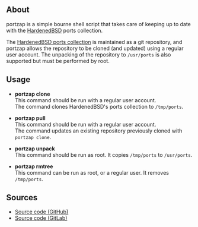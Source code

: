 ## About

portzap is a simple bourne shell script that takes care of keeping up to
date with the [HardenedBSD](https://hardenedbsd.org) ports collection.

The
[HardenedBSD ports collection](https://git.hardenedbsd.org/hardenedbsd/ports.git)
is maintained as a git repository, and portzap allows the repository to be cloned
(and updated) using a regular user account. The unpacking of the repository to
`/usr/ports` is also supported but must be performed by root.

## Usage

* **portzap clone** <br>
  This command should be run with a regular user account. <br>
  The command clones HardenedBSD's ports collection to `/tmp/ports`.


* **portzap pull** <br>
  This command should be run with a regular user account. <br>
  The command updates an existing repository previously cloned with `portzap clone`.

* **portzap unpack** <br>
  This command should be run as root. It copies `/tmp/ports` to `/usr/ports`.

* **portzap rmtree** <br>
  This command can be run as root, or a regular user. It removes `/tmp/ports`.

## Sources

* [Source code (GitHub)](https://github.com/0x1eef/portzap)
* [Source code (GitLab)](https://gitlab.com/0x1eef/portzap)
